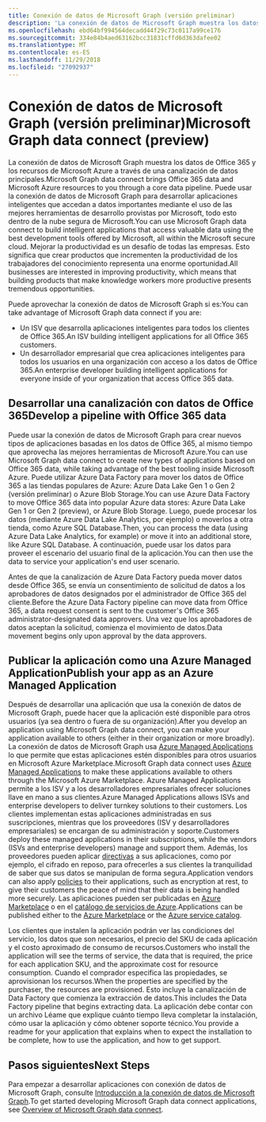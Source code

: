 ```yaml
---
title: Conexión de datos de Microsoft Graph (versión preliminar)
description: 'La conexión de datos de Microsoft Graph muestra los datos de Office 365 y los recursos de Microsoft Azure a través de una canalización de datos principales. Puede usar la conexión de datos de Microsoft Graph para desarrollar aplicaciones inteligentes que accedan a datos importantes mediante el uso de las mejores herramientas de desarrollo provistas por Microsoft, todo esto dentro de la nube segura de Microsoft. Mejorar la productividad es un desafío de todas las empresas. Esto significa que crear productos que incrementen la productividad de los trabajadores del conocimiento representa una enorme oportunidad. '
ms.openlocfilehash: ebd64bf994564decadd44f29c73c0117a99ce176
ms.sourcegitcommit: 334e84b4aed63162bcc31831cffd6d363dafee02
ms.translationtype: MT
ms.contentlocale: es-ES
ms.lasthandoff: 11/29/2018
ms.locfileid: "27092937"
---
```

# <a name="microsoft-graph-data-connect-preview"></a><span data-ttu-id="7691c-105">Conexión de datos de Microsoft Graph (versión preliminar)</span><span class="sxs-lookup"><span data-stu-id="7691c-105">Microsoft Graph data connect (preview)</span></span>

<span data-ttu-id="7691c-106">La conexión de datos de Microsoft Graph muestra los datos de Office 365 y los recursos de Microsoft Azure a través de una canalización de datos principales.</span><span class="sxs-lookup"><span data-stu-id="7691c-106">Microsoft Graph data connect brings Office 365 data and Microsoft Azure resources to you through a core data pipeline.</span></span> <span data-ttu-id="7691c-107">Puede usar la conexión de datos de Microsoft Graph para desarrollar aplicaciones inteligentes que accedan a datos importantes mediante el uso de las mejores herramientas de desarrollo provistas por Microsoft, todo esto dentro de la nube segura de Microsoft.</span><span class="sxs-lookup"><span data-stu-id="7691c-107">You can use Microsoft Graph data connect to build intelligent applications that access valuable data using the best development tools offered by Microsoft, all within the Microsoft secure cloud.</span></span> <span data-ttu-id="7691c-108">Mejorar la productividad es un desafío de todas las empresas. Esto significa que crear productos que incrementen la productividad de los trabajadores del conocimiento representa una enorme oportunidad.</span><span class="sxs-lookup"><span data-stu-id="7691c-108">All businesses are interested in improving productivity, which means that building products that make knowledge workers more productive presents tremendous opportunities.</span></span> 

<span data-ttu-id="7691c-109">Puede aprovechar la conexión de datos de Microsoft Graph si es:</span><span class="sxs-lookup"><span data-stu-id="7691c-109">You can take advantage of Microsoft Graph data connect if you are:</span></span>

- <span data-ttu-id="7691c-110">Un ISV que desarrolla aplicaciones inteligentes para todos los clientes de Office 365.</span><span class="sxs-lookup"><span data-stu-id="7691c-110">An ISV building intelligent applications for all Office 365 customers.</span></span>
- <span data-ttu-id="7691c-111">Un desarrollador empresarial que crea aplicaciones inteligentes para todos los usuarios en una organización con acceso a los datos de Office 365.</span><span class="sxs-lookup"><span data-stu-id="7691c-111">An enterprise developer building intelligent applications for everyone inside of your organization that access Office 365 data.</span></span>

## <a name="develop-a-pipeline-with-office-365-data"></a><span data-ttu-id="7691c-112">Desarrollar una canalización con datos de Office 365</span><span class="sxs-lookup"><span data-stu-id="7691c-112">Develop a pipeline with Office 365 data</span></span>
<span data-ttu-id="7691c-113">Puede usar la conexión de datos de Microsoft Graph para crear nuevos tipos de aplicaciones basadas en los datos de Office 365, al mismo tiempo que aprovecha las mejores herramientas de Microsoft Azure.</span><span class="sxs-lookup"><span data-stu-id="7691c-113">You can use Microsoft Graph data connect to create new types of applications based on Office 365 data, while taking advantage of the best tooling inside Microsoft Azure.</span></span> <span data-ttu-id="7691c-114">Puede utilizar Azure Data Factory para mover los datos de Office 365 a las tiendas populares de Azure: Azure Data Lake Gen 1 o Gen 2 (versión preliminar) o Azure Blob Storage.</span><span class="sxs-lookup"><span data-stu-id="7691c-114">You can use Azure Data Factory to move Office 365 data into popular Azure data stores: Azure Data Lake Gen 1 or Gen 2 (preview), or Azure Blob Storage.</span></span> <span data-ttu-id="7691c-115">Luego, puede procesar los datos (mediante Azure Data Lake Analytics, por ejemplo) o moverlos a otra tienda, como Azure SQL Database.</span><span class="sxs-lookup"><span data-stu-id="7691c-115">Then, you can process the data (using Azure Data Lake Analytics, for example) or move it into an additional store, like Azure SQL Database.</span></span> <span data-ttu-id="7691c-116">A continuación, puede usar los datos para proveer el escenario del usuario final de la aplicación.</span><span class="sxs-lookup"><span data-stu-id="7691c-116">You can then use the data to service your application's end user scenario.</span></span>

<span data-ttu-id="7691c-117">Antes de que la canalización de Azure Data Factory pueda mover datos desde Office 365, se envía un consentimiento de solicitud de datos a los aprobadores de datos designados por el administrador de Office 365 del cliente.</span><span class="sxs-lookup"><span data-stu-id="7691c-117">Before the Azure Data Factory pipeline can move data from Office 365, a data request consent is sent to the customer's Office 365 administrator-designated data approvers.</span></span> <span data-ttu-id="7691c-118">Una vez que los aprobadores de datos aceptan la solicitud, comienza el movimiento de datos.</span><span class="sxs-lookup"><span data-stu-id="7691c-118">Data movement begins only upon approval by the data approvers.</span></span>

## <a name="publish-your-app-as-an-azure-managed-application"></a><span data-ttu-id="7691c-119">Publicar la aplicación como una Azure Managed Application</span><span class="sxs-lookup"><span data-stu-id="7691c-119">Publish your app as an Azure Managed Application</span></span>
<span data-ttu-id="7691c-120">Después de desarrollar una aplicación que usa la conexión de datos de Microsoft Graph, puede hacer que la aplicación esté disponible para otros usuarios (ya sea dentro o fuera de su organización).</span><span class="sxs-lookup"><span data-stu-id="7691c-120">After you develop an application using Microsoft Graph data connect, you can make your application available to others (either in their organization or more broadly).</span></span> <span data-ttu-id="7691c-121">La conexión de datos de Microsoft Graph usa [Azure Managed Applications](https://docs.microsoft.com/es-ES/azure/managed-applications/overview) lo que permite que estas aplicaciones estén disponibles para otros usuarios en Microsoft Azure Marketplace.</span><span class="sxs-lookup"><span data-stu-id="7691c-121">Microsoft Graph data connect uses [Azure Managed Applications](https://docs.microsoft.com/es-ES/azure/managed-applications/overview) to make these applications available to others through the Microsoft Azure Marketplace.</span></span> <span data-ttu-id="7691c-122">Azure Managed Applications permite a los ISV y a los desarrolladores empresariales ofrecer soluciones llave en mano a sus clientes.</span><span class="sxs-lookup"><span data-stu-id="7691c-122">Azure Managed Applications allows ISVs and enterprise developers to deliver turnkey solutions to their customers.</span></span> <span data-ttu-id="7691c-123">Los clientes implementan estas aplicaciones administradas en sus suscripciones, mientras que los proveedores (ISV y desarrolladores empresariales) se encargan de su administración y soporte.</span><span class="sxs-lookup"><span data-stu-id="7691c-123">Customers deploy these managed applications in their subscriptions, while the vendors (ISVs and enterprise developers) manage and support them.</span></span> <span data-ttu-id="7691c-124">Además, los proveedores pueden aplicar [directivas](https://docs.microsoft.com/es-ES/azure/managed-applications/overview#azure-policy) a sus aplicaciones, como por ejemplo, el cifrado en reposo, para ofrecerles a sus clientes la tranquilidad de saber que sus datos se manipulan de forma segura.</span><span class="sxs-lookup"><span data-stu-id="7691c-124">Application vendors can also apply [policies](https://docs.microsoft.com/es-ES/azure/managed-applications/overview#azure-policy) to their applications, such as encryption at rest, to give their customers the peace of mind that their data is being handled more securely.</span></span> <span data-ttu-id="7691c-125">Las aplicaciones pueden ser publicadas en [Azure Marketplace](https://docs.microsoft.com/es-ES/azure/managed-applications/publish-marketplace-app) o en el [catálogo de servicios de Azure](https://docs.microsoft.com/es-ES/azure/managed-applications/publish-service-catalog-app).</span><span class="sxs-lookup"><span data-stu-id="7691c-125">Applications can be published either to the [Azure Marketplace](https://docs.microsoft.com/es-ES/azure/managed-applications/publish-marketplace-app) or the [Azure service catalog](https://docs.microsoft.com/es-ES/azure/managed-applications/publish-service-catalog-app).</span></span>

<span data-ttu-id="7691c-126">Los clientes que instalen la aplicación podrán ver las condiciones del servicio, los datos que son necesarios, el precio del SKU de cada aplicación y el costo aproximado de consumo de recursos.</span><span class="sxs-lookup"><span data-stu-id="7691c-126">Customers who install the application will see the terms of service, the data that is required, the price for each application SKU, and the approximate cost for resource consumption.</span></span> <span data-ttu-id="7691c-127">Cuando el comprador especifica las propiedades, se aprovisionan los recursos.</span><span class="sxs-lookup"><span data-stu-id="7691c-127">When the properties are specified by the purchaser, the resources are provisioned.</span></span> <span data-ttu-id="7691c-128">Esto incluye la canalización de Data Factory que comienza la extracción de datos.</span><span class="sxs-lookup"><span data-stu-id="7691c-128">This includes the Data Factory pipeline that begins extracting data.</span></span> <span data-ttu-id="7691c-129">La aplicación debe contar con un archivo Léame que explique cuánto tiempo lleva completar la instalación, cómo usar la aplicación y cómo obtener soporte técnico.</span><span class="sxs-lookup"><span data-stu-id="7691c-129">You provide a readme for your application that explains when to expect the installation to be complete, how to use the application, and how to get support.</span></span>

## <a name="next-steps"></a><span data-ttu-id="7691c-130">Pasos siguientes</span><span class="sxs-lookup"><span data-stu-id="7691c-130">Next Steps</span></span> 
<span data-ttu-id="7691c-131">Para empezar a desarrollar aplicaciones con conexión de datos de Microsoft Graph, consulte [Introducción a la conexión de datos de Microsoft Graph](data-connect-concept-overview.md).</span><span class="sxs-lookup"><span data-stu-id="7691c-131">To get started developing Microsoft Graph data connect applications, see [Overview of Microsoft Graph data connect](data-connect-concept-overview.md).</span></span>
